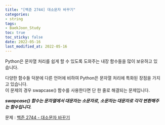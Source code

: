 ```yaml
---
title: "[백준 2744] 대소문자 바꾸기"
categories: 
- string
tags:
- BaekJoon_Study
toc: true
toc_sticky: false
date: 2022-05-16
last_modified_at: 2022-05-16
---
```


Python은 문자열 처리를 쉽게 할 수 있도록 도와주는 내장 함수들을 많이 보유하고 있습니다.

다양한 함수들 덕분에 다른 언어에 비하여 Python은 문자열 처리에 특화된 장점을 가지고 있습니다.  
이 문제의 경우 swapcase() 함수를 사용한다면 단 한 줄로 해결되는 문제입니다.  

**_swapcase() 함수는 문자열에서 대문자는 소문자로, 소문자는 대문자로 각각 변환해주는 함수입니다._**

문제 : [백준 2744 - 대소문자 바꾸기](https://www.acmicpc.net/problem/2744)

<script src="https://gist.github.com/Ryumaker/f2a1be31bd9fff6a05dd459eac1e3ffd.js"></script>


